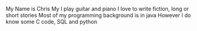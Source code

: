 My Name is Chris
My I play guitar and piano
I love to write fiction, long or short stories
Most of my programming background is in java
However I do know some C code, SQL and python